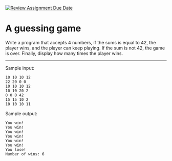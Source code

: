 [![Review Assignment Due Date](https://classroom.github.com/assets/deadline-readme-button-22041afd0340ce965d47ae6ef1cefeee28c7c493a6346c4f15d667ab976d596c.svg)](https://classroom.github.com/a/WHHHbAAy)
# A guessing game

Write a program that accepts 4 numbers, if the sums is equal to 42, the player wins, and the player can keep playing. If the sum is not 42, the game is over. Finally, display how many times the player wins. 

<hr>

Sample input:
```
10 10 10 12
22 20 0 0
10 10 10 12
10 10 20 2
0 0 0 42
15 15 10 2
10 10 10 11
```

Sample output:
```
You win!
You win!
You win!
You win!
You win!
You win!
You lose!
Number of wins: 6
```
